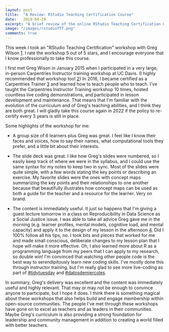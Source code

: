 ```yaml
---
layout: post
title:  "A Review: RStudio Teaching Certification Course"
date:   2019-04-29
excerpt: "A brief review of the online RStudio Teaching Certification Course taught by Greg Wilson"
image: "/images/rstudioTTT.png"
comments: true
---
```


This week I took an "RStudio Teaching Certification" workshop with Greg Wilson [1][1]. I rate the workshop 5 out of 5 stars, and I encourage everyone that I know professionally to take this course. 

I first met Greg Wison in January 2015 when I participated in a very large, in-person Carpentries Instructor training workshop at UC Davis. (I highly recommended that workshop too! [2][2]) In 2016, I became certified as a Carpentries Trainer [3][3] and learned how to teach people who to teach. I've taught the Carpentries Instructor Training workshop 10 times, hosted countless live coding demonstrations, and participated in lesson development and maintenance. That means that I'm familiar with the evolution of the curriculum and of Greg's teaching abilities, and I think they are both great. I will gladly take this course again in 2022 if the policy to re-certify every 3 years is still in place. 

Some highlights of the workshop for me:

- A group size of 6 learners plus Greg was great. I feel like I know their faces and voices, how to say their names, what computational tools they prefer, and a little bit about their interests. 

- The slide deck was great. I like how Greg's slides were numbered, so I easily keep track of where we were in the syllabus, and I could use the same syntax for my notes to keep two in sync. Most of the slides were quite simple, with a few words stating the key points or describing an exercise. My favorite slides were the ones with concept maps summarizing the key points and their relationships to one another because that beautifully illustrates how concept maps can be used as both a guide for the teacher and a resource for the learner. Very on brand.  

- The content is immediately useful. It just so happens that I'm giving a guest lecture tomorrow in a class on Reproducibility in Data Science as a Social Justice issue. I was able to take all advice Greg gave me in the morning (e.g. learner profiles, mental models, cognitive load, and mental capacity) and apply it to the design of my lesson in the afternoon [4]. Did I 100% follow all his tips, no. I took bits and pieces that worked for me and made small conscious, deliberate changes to my lesson plan that I hope will make it more effective. Oh, I also learned more about R as a programming language from my peers that I can apply to my research, so double win! I'm convinced that watching other people code is the best way to serendipitously learn new coding skills. I've mostly done this through instructor training, but I'm really glad to see more live-coding as part of [#tidytuesday](https://twitter.com/search?q=%23tidytuesday&src=typd) and  [#datosdemiercoles](https://twitter.com/hashtag/datosdemiercoles?src=hash).

In summary, Greg's delivery was excellent and the content was immediately useful and highly relevant. That may or may not be enough to convince anyone to participate, but I hope it does. I think there is something magical about these workshops that also helps build and engage membership within open-source communities. The people I've met through these workshops have gone on to excel as teachers and as leaders in their communities. Maybe Greg's curriculum is also providing a strong foundation for leadership and community management in addition to creating a world filled with better teachers.

[1]: https://blog.rstudio.com/2019/02/28/rstudio-instructor-training/
[2]: https://www.raynamharris.com/blog/TrainTheTrainer/
[3]: http://static.carpentries.org/trainers/
[4]: https://speakerdeck.com/raynamharris/biological-science-for-social-justice-democratizing-data-science

